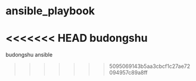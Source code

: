 # ansible_playbook
<<<<<<< HEAD
budongshu
=======
budongshu ansible
>>>>>>> 5095069143b5aa3cbcf1c27ae72094957c89a8ff
